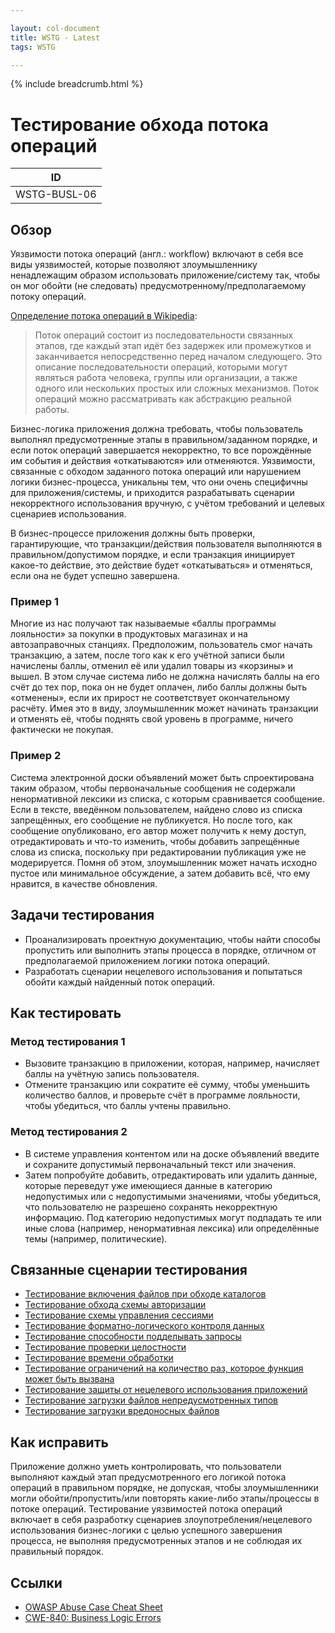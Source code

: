 ```yaml
---

layout: col-document
title: WSTG - Latest
tags: WSTG

---
```


{% include breadcrumb.html %}
# Тестирование обхода потока операций

|ID          |
|------------|
|WSTG-BUSL-06|

## Обзор

Уязвимости потока операций (англ.: workflow) включают в себя все виды уязвимостей, которые позволяют злоумышленнику ненадлежащим образом использовать приложение/систему так, чтобы он мог обойти (не следовать) предусмотренному/предполагаемому потоку операций.

[Определение потока операций в Wikipedia](https://en.wikipedia.org/wiki/Workflow):

> Поток операций состоит из последовательности связанных этапов, где каждый этап идёт без задержек или промежутков и заканчивается непосредственно перед началом следующего. Это описание последовательности операций, которыми могут являться работа человека, группы или организации, а также одного или нескольких простых или сложных механизмов. Поток операций можно рассматривать как абстракцию реальной работы.

Бизнес-логика приложения должна требовать, чтобы пользователь выполнял предусмотренные этапы в правильном/заданном порядке, и если поток операций завершается некорректно, то все порождённые им события и действия «откатываются» или отменяются. Уязвимости, связанные с обходом заданного потока операций или нарушением логики бизнес-процесса, уникальны тем, что они очень специфичны для приложения/системы, и приходится разрабатывать сценарии некорректного использования вручную, с учётом требований и целевых сценариев использования.

В бизнес-процессе приложения должны быть проверки, гарантирующие, что транзакции/действия пользователя выполняются в правильном/допустимом порядке, и если транзакция инициирует какое-то действие, это действие будет «откатываться» и отменяться, если она не будет успешно завершена.

### Пример 1

Многие из нас получают так называемые «баллы программы лояльности» за покупки в продуктовых магазинах и на автозаправочных станциях. Предположим, пользователь смог начать транзакцию, а затем, после того как к его учётной записи были начислены баллы, отменил её или удалил товары из «корзины» и вышел. В этом случае система либо не должна начислять баллы на его счёт до тех пор, пока он не будет оплачен, либо баллы должны быть «отменены», если их прирост не соответствует окончательному расчёту. Имея это в виду, злоумышленник может начинать транзакции и отменять её, чтобы поднять свой уровень в программе, ничего фактически не покупая.

### Пример 2

Система электронной доски объявлений может быть спроектирована таким образом, чтобы первоначальные сообщения не содержали ненормативной лексики из списка, с которым сравнивается сообщение. Если в тексте, введённом пользователем, найдено слово из списка запрещённых, его сообщение не публикуется. Но после того, как сообщение опубликовано, его автор может получить к нему доступ, отредактировать и что-то изменить, чтобы добавить запрещённые слова из списка, поскольку при редактировании публикация уже не модерируется. Помня об этом, злоумышленник может начать исходно пустое или минимальное обсуждение, а затем добавить всё, что ему нравится, в качестве обновления.

## Задачи тестирования

- Проанализировать проектную документацию, чтобы найти способы пропустить или выполнить этапы процесса в порядке, отличном от предполагаемой приложением логики потока операций.
- Разработать сценарии нецелевого использования и попытаться обойти каждый найденный поток операций.

## Как тестировать

### Метод тестирования 1

- Вызовите транзакцию в приложении, которая, например, начисляет баллы на учётную запись пользователя.
- Отмените транзакцию или сократите её сумму, чтобы уменьшить количество баллов, и проверьте счёт в программе лояльности, чтобы убедиться, что баллы учтены правильно.

### Метод тестирования 2

- В системе управления контентом или на доске объявлений введите и сохраните допустимый первоначальный текст или значения.
- Затем попробуйте добавить, отредактировать или удалить данные, которые переведут уже имеющиеся данные в категорию недопустимых или с недопустимыми значениями, чтобы убедиться, что пользователю не разрешено сохранять некорректную информацию. Под категорию недопустимых могут подпадать те или иные слова (например, ненормативная лексика) или определённые темы (например, политические).

## Связанные сценарии тестирования

- [Тестирование включения файлов при обходе каталогов](../05-Authorization_Testing/01-Testing_Directory_Traversal_File_Include.md)
- [Тестирование обхода схемы авторизации](../05-Authorization_Testing/02-Testing_for_Bypassing_Authorization_Schema.md)
- [Тестирование схемы управления сессиями](../06-Session_Management_Testing/01-Testing_for_Session_Management_Schema.md)
- [Тестирование форматно-логического контроля данных](01-Test_Business_Logic_Data_Validation.md)
- [Тестирование способности подделывать запросы](02-Test_Ability_to_Forge_Requests.md)
- [Тестирование проверки целостности](03-Test_Integrity_Checks.md)
- [Тестирование времени обработки](04-Test_for_Process_Timing.md)
- [Тестирование ограничений на количество раз, которое функция может быть вызвана](05-Test_Number_of_Times_a_Function_Can_Be_Used_Limits.md)
- [Тестирование защиты от нецелевого использования приложений](07-Test_Defenses_Against_Application_Misuse.md)
- [Тестирование загрузки файлов непредусмотренных типов](08-Test_Upload_of_Unexpected_File_Types.md)
- [Тестирование загрузки вредоносных файлов](09-Test_Upload_of_Malicious_Files.md)

## Как исправить

Приложение должно уметь контролировать, что пользователи выполняют каждый этап предусмотренного его логикой потока операций в правильном порядке, не допуская, чтобы злоумышленники могли обойти/пропустить/или повторять какие-либо этапы/процессы в потоке операций. Тестирование уязвимостей потока операций включает в себя разработку сценариев злоупотребления/нецелевого использования бизнес-логики с целью успешного завершения процесса, не выполняя предусмотренных этапов и не соблюдая их правильный порядок.

## Ссылки

- [OWASP Abuse Case Cheat Sheet](https://cheatsheetseries.owasp.org/cheatsheets/Abuse_Case_Cheat_Sheet.html)
- [CWE-840: Business Logic Errors](https://cwe.mitre.org/data/definitions/840.html)
